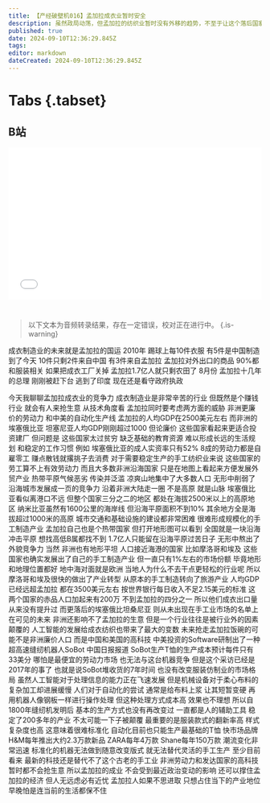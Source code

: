 ```yaml
---
title: 【产经破壁机016】孟加拉成衣业暂时安全
description: 虽然政局动荡，但孟加拉的纺织业暂时没有外移的趋势，不至于让这个落后国家雪上加霜。
published: true
date: 2024-09-10T12:36:29.845Z
tags: 
editor: markdown
dateCreated: 2024-09-10T12:36:29.845Z
---
```


# Tabs {.tabset}

## B站

<div style="position: relative; padding: 30% 45%;">
<iframe style="position: absolute; width: 100%; height: 100%; left: 0; top: 0;" src="//player.bilibili.com/player.html?&bvid=BV1br4he8E5J&page=1&as_wide=1&high_quality=1&danmaku=1&autoplay=0" scrolling="no" border="0" frameborder="no" framespacing="0" allowfullscreen="true"></iframe>
</div>


#

> 以下文本为音频转录结果，存在一定错误，校对正在进行中。
{.is-warning}

成衣制造业的未来就是孟加拉的国运
2010年
踢球上每10件衣服
有5件是中国制造
到了今天
10件只剩2件来自中国
有3件来自孟加拉
孟加拉对外出口的商品
90%都和服装相关
如果把成衣工厂关掉
孟加拉1.7亿人就只剩农田了
8月份
孟加拉十几年的总理
刚刚被赶下台
逃到了印度
现在还是看守政府执政

今天我聊聊孟加拉成衣业的竞争力
成衣制造业是非常辛苦的行业
但既然是个赚钱行业
就会有人来抢生意
从技术角度看
孟加拉同时要考虑两方面的威胁
非洲更廉价的劳动力
和中美的自动化生产线
孟加拉的人均GDP在2500美元左右
而非洲的埃塞俄比亚
坦塞尼亚人均GDP刚刚超过1000
但论廉价
这些国家看起来更适合投资建厂
但问题是
这些国家太过贫穷
缺乏基础的教育资源
难以形成长远的生活规划
和稳定的工作习惯
例如
埃塞俄比亚的成人实资率只有52%
8成的劳动力都是自雇零工
赚点散钱就撂挑子去消费
对于需要稳定生产的手工纺织业来说
这些国家的劳工算不上有效劳动力
而且大多数非洲沿海国家
只是在地图上看起来方便发展外贸产业
热带平原气候恶劣
传染并泛滥
凉爽山地集中了大多数人口
无形中削弱了沿海城市发展成一页的竞争力
沿着非洲大陆走一圈
不是高原
就是山脉
埃塞俄比亚看似离港口不远
但整个国家三分之二的地区
都处在海拔2500米以上的高原地区
纳米比亚虽然有1600公里的海岸线
但沿海平原面积不到10%
其余地方全是海拔超过1000米的高原
城市交通和基础设施的建设都非常困难
很难形成规模化的手工制造产业
孟加拉自己也是个热带国家
但打开地形图可以看到
全国就是一块沿海冲击平原
想找高低B属都找不到
1.7亿人只能留在沿海平原过苦日子
无形中熬出了外貌竞争力
当然
非洲也有地形平坦
人口接近海港的国家
比如摩洛哥和埃及
这些国家也确实发展出了自己的手工制造产业
但一直只有1%左右的市场份额
毕竟地形和地理位置都好
地中海对面就是欧洲
当地人为什么不去干点更轻松的行业呢
所以摩洛哥和埃及很快的做出了产业转型
从原本的手工制造转向了旅游产业
人均GDP已经远超孟加拉
都在3500美元左右
按世界银行每日收入不足2.15美元的标准
这两个国家的赤品人口加起来有200万
不到孟加拉的四分之一
所以他们成衣出口量从来没有提升过
而更落后的埃塞俄比坦桑尼亚
则从未出现在手工业市场的名单上
在可见的未来
非洲还影响不了孟加拉的生意
但是一个行业往往是被行业外的因素颠覆的
人工智能的发展给成衣纺织也带来了最大的变数
未来抢走孟加拉饭碗的可能不是非洲廉价人口
而是中国和美国的高科技
中美投资的Software研制出了一种超高速缝纫机器人SoBot
中国日报报道
SoBot生产T恤的生产成本预计每件只有33美分
哪怕是最便宜的劳动力市场
也无法与这台机器竞争
但是这个采访已经是2017年的事了
也就是说SoBot堆收货的7年时间
也没有改变服装仿制业的市场格局
虽然人工智能对于处理信息的能力正在飞速发展
但是机械设备对于柔心布料的复杂加工却进展缓慢
人们对于自动化的尝试
通常是给布料上浆
让其短暂变硬
再用机器人像钢板一样进行操作处理
但这种处理方式成本高
效果也不理想
所以自1800年缝纫机发明后
基本的生产方式也没有再改变过
一直都是人的辅助工具
稳定了200多年的产业
不太可能一下子被颠覆
最重要的是服装款式的翻新率高
样式复杂度也高
这意味着很难标准化
自动化目前也只能生产最基础的T恤
快市场品牌H&M每年推出大约2.3万款新品
ZARA每年4万款
Shane每年150万款
潮流变化非常迅速
标准化的机器无法做到随意改变版式
就无法替代灵活的手工生产
至少目前看来
最新的科技还是替代不了这个古老的手工业
非洲劳动力和发达国家的高科技
暂时都不会抢生意
所以孟加拉的成业
不会受到最近政治变动的影响
还可以撑住孟加拉的经济
但人无远虑必有近忧
孟加拉人如果不思进取
只想占住当下的产业地位
早晚怕是连当前的生活都保不住
